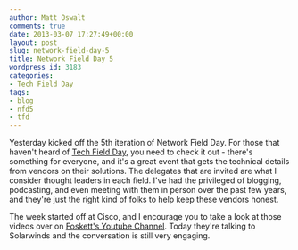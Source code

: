 ```yaml
---
author: Matt Oswalt
comments: true
date: 2013-03-07 17:27:49+00:00
layout: post
slug: network-field-day-5
title: Network Field Day 5
wordpress_id: 3183
categories:
- Tech Field Day
tags:
- blog
- nfd5
- tfd
---
```


Yesterday kicked off the 5th iteration of Network Field Day. For those that haven't heard of [Tech Field Day](http://techfieldday.com/), you need to check it out - there's something for everyone, and it's a great event that gets the technical details from vendors on their solutions. The delegates that are invited are what I consider thought leaders in each field. I've had the privileged of blogging, podcasting, and even meeting with them in person over the past few years, and they're just the right kind of folks to help keep these vendors honest.

The week started off at Cisco, and I encourage you to take a look at those videos over on [Foskett's Youtube Channel](http://www.youtube.com/user/stephenfoskett). Today they're talking to Solarwinds and the conversation is still very engaging.
